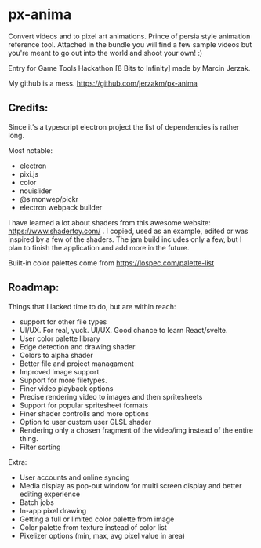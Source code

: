 # px-anima
Convert videos and to pixel art animations. Prince of persia style animation reference tool. Attached in the bundle you will find a few sample videos but you're meant to go out into the world and shoot your own! :)

Entry for Game Tools Hackathon [8 Bits to Infinity] made by Marcin Jerzak.

My github is a mess.
https://github.com/jerzakm/px-anima

## Credits:

Since it's a typescript electron project the list of dependencies is rather long.

Most notable:
- electron
- pixi.js
- color
- nouislider
- @simonwep/pickr
- electron webpack builder

I have learned a lot about shaders from this awesome website: https://www.shadertoy.com/ . I copied, used as an example, edited or was inspired by a few of the shaders. The jam build includes only a few, but I plan to finish the application and add more in the future.

Built-in color palettes come from https://lospec.com/palette-list

## Roadmap:

Things that I lacked time to do, but are within reach:

- support for other file types
- UI/UX. For real, yuck. UI/UX. Good chance to learn React/svelte.
- User color palette library
- Edge detection and drawing shader
- Colors to alpha shader
- Better file and project managament
- Improved image support
- Support for more filetypes.
- Finer video playback options
- Precise rendering video to images and then spritesheets
- Support for popular spritesheet formats
- Finer shader controlls and more options
- Option to user custom user GLSL shader
- Rendering only a chosen fragment of the video/img instead of the entire thing.
- Filter sorting

Extra:
- User accounts and online syncing
- Media display as pop-out window for multi screen display and better editing experience
- Batch jobs
- In-app pixel drawing
- Getting a full or limited color palette from image
- Color palette from texture instead of color list
- Pixelizer options (min, max, avg pixel value in area)